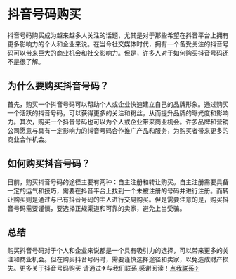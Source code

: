 # 抖音号码购买

抖音号码购买成为越来越多人关注的话题，尤其是对于那些希望在抖音平台上拥有更多影响力的个人和企业来说。在当今社交媒体时代，拥有一个备受关注的抖音号码可以带来巨大的商业机会和社交影响力。但是，许多人对于如何购买抖音号码还不是很了解。

## 为什么要购买抖音号码？

首先，购买一个抖音号码可以帮助个人或企业快速建立自己的品牌形象。通过购买一个活跃的抖音号码，可以获得更多的关注和粉丝，从而提升品牌的曝光度和影响力。其次，购买一个抖音号码也可以为个人或企业带来商业机会。许多品牌和营销公司愿意与具有一定影响力的抖音号码合作推广产品和服务，为购买者带来更多的商业合作机会。

## 如何购买抖音号码？

目前，购买抖音号码的途径主要有两种：自主注册和转让购买。自主注册需要具备一定的运气和技巧，需要在抖音平台上找到一个未被注册的号码并进行注册。而转让购买则是通过与已有抖音号码的主人进行交易购买。但是需要注意的是，购买抖音号码需要谨慎，要选择正规渠道和可靠的卖家，避免上当受骗。

## 总结

购买抖音号码对于个人和企业来说都是一个具有吸引力的选择，可以带来更多的关注和商业机会。但在购买抖音号码时，需要谨慎选择途径和卖家，以免造成财产损失。更多关于抖音号码购买 请通过✈与我们联系,感谢阅读！[点我联系✈](https://s.k02.cc)